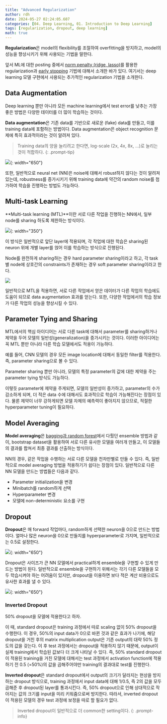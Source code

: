 ```yaml
---
title: "Advanced Regularization"
author: rdh
date: 2024-05-27 02:24:05.607
categories: [04. Deep Learning, 01. Introduction to Deep Learning]
tags: [regularization, dropout, deep learning]
math: true
---
```

**Regularization**은 model의 flexibility를 조절하여 overfitting을 방지하고, model의 성능을 향상시키기 위해 사용되는 기법을 말한다.

앞서 ML에 대한 posting 중에서 [norm penalty (ridge, lasso)](https://rohdonghyun.github.io/posts/Regularization/)를 활용한 regularization과 [early stopping](https://rohdonghyun.github.io/posts/Optimization-vs-Learning/) 기법에 대해서 소개한 바가 있다. 여기서는 deep learning 모델 구현에서 사용되는 추가적인 regularization 기법을 소개한다.

## Data Augmentation
Deep learning 뿐만 아니라 모든 machine learning에서 test error를 낮추는 가장 좋은 방법은 다양한 데이터를 더 많이 학습하는 것이다.

**Data augmentation**은 기존 data를 기반으로 새로운 (fake) data를 만들고, 이를 training data에 포함하는 방법이다. Data augmentation은 object recognition 문제에 특히 효과적이라는 것이 알려져 있다.

> Training data의 양을 늘리려고 한다면, log-scale (2x, 4x, 8x, ...)로 늘리는 것이 적합하다.
{: .prompt-tip}

![](/assets/img/Advanced-Regularization-01.png){: width="650"}

또한, 일반적으로 neural net (NN)은 noise에 대해서 robust하지 않다는 것이 알려져 있는데, robustness를 증가시키기 위해 training data에 약간의 random noise를 첨가하여 학습을 진행하는 방법도 가능하다.

## Multi-task Learning
**Multi-task learning (MTL)**이란 서로 다른 작업을 진행하는 NN에서, 일부 node를 sharing 하도록 제한하는 방식이다.

![](/assets/img/Advanced-Regularization-02.png){: width="350"}

이 방식은 일반적으로 앞단 layer에 적용되며, 각 작업에 대한 학습은 sharing된 neuron 위에 개별 layer를 얹어 이를 학습하는 방식으로 진행된다.

Node를 완전하게 sharing하는 경우 hard parameter sharing이라고 하고, 각 task별 node에 상호간의 constraints가 존재하는 경우 soft parameter sharing이라고 한다.

![](/assets/img/Advanced-Regularization-03.png)

일반적으로 MTL을 적용하면, 서로 다른 작업에서 얻은 데이터가 다른 작업의 학습에도 도움이 되므로 data augmentation 효과를 얻는다. 또한, 다양한 작업에서의 학습 정보가 다른 작업의 성능을 향상시킬 수 있다.

## Parameter Tying and Sharing
MTL에서의 핵심 아이디어는 서로 다른 task에 대해서 parameter를 sharing하거나 제약을 두어 모델의 일반성(generalization)을 증가시키는 것이다. 이러한 아이디어는 꼭 MTL 뿐만 아니라 다른 학습 모델에서도 적용이 가능하다.

예를 들어, CNN 모델의 경우 모든 image location에 대해서 동일한 filter를 적용한다. 즉, parameter sharing으로 볼 수 있다.

Parameter sharing 뿐만 아니라, 모델의 특정 parameter의 값에 대한 제약을 주는 parameter tying 방식도 가능하다.

이렇듯 parameter에 제약을 주게되면, 모델의 일반성이 증가하고, parameter의 수가 감소하게 되며, 더 적은 data 수에 대해서도 효과적으로 학습이 가능해진다는 장점이 있다. 물론 제약이 너무 강하게되면 모델 자체의 예측력이 좋아지지 않으므로, 적절한 hyperparameter tuning이 필요하다.

## Model Averaging
**Model averaging**은 [bagging과 random forest](https://rohdonghyun.github.io/posts/Bagging-and-Random-Forest/)에서 다뤘던 ensemble 방법과 같이, bootstrap dataset을 활용하여 서로 다른 유사한 모델을 여러개 만들고, 이 모델들의 결과를 합쳐서 최종 결과를 산출하는 방식이다.

NN의 경우, 같은 작업을 수행하는 서로 다른 모델을 천차만별로 만들 수 있다. 즉, 일반적으로 model averaging 방법을 적용하기가 쉽다는 장점이 있다. 일반적으로 다른 NN 모델을 만드는 방법들은 다음과 같다.

* Parameter initialization을 변경
* Minibatch를 random하게 선택
* Hyperparameter 변경
* 모델에 non-deterministic 요소를 구현

## Dropout
**Dropout**은 매 forward 작업마다, random하게 선택한 neuron을 0으로 만드는 방법이다. 얼마나 많은 neuron을 0으로 만들지를 hyperparameter로 가지며, 일반적으로는 0.5로 설정한다.

![](/assets/img/Advanced-Regularization-04.png){: width="650"}

Dropout은 사이즈가 큰 NN 모델에서 practical하게 ensemble을 구현할 수 있게 만드는 방법이 된다. 일반적으로 ensemble을 구현하기 위해서는 각기 다른 모델들을 모두 학습시켜야 하는 어려움이 있지만, dropout을 이용하면 보다 적은 계산 비용으로도 유사한 효과를 낼 수 있다.

![](/assets/img/Advanced-Regularization-05.png){: width="650"}


### Inverted Dropout
50% dropout을 모델에 적용한다고 하자.

이 때, standard dropout은 training 과정에서 따로 scaling 없이 50% dropout을 수행한다. 이 경우, 50%의 input data가 0으로 바뀐 것과 같은 효과가 나기에, 해당 dropout을 거친 후의 matrix multiplication output은 기존 output의 대략 50% 정도의 값을 갖는다. 이 후 test 과정에서는 dropout을 적용하지 않기 때문에, output이 실제 training에서 학습된 값보다 더 크게 나타날 수 있다. 즉, 50% standard dropout이 적용된 training을 거친 모델에 대해서는 test 과정에서 activation function에 적용하기 전 0.5 (=50%)의 값을 곱해주어야만 training의 결과대로 test를 진행한다.

**Inverted dropout**은 standard dropout에서 output의 크기가 달라지는 현상을 방지하는 dropout 방식으로, training 과정에서 input data에 대해 1/0.5, 즉 2의 값을 모두 곱해준 후 dropout된 layer를 통과시킨다. 즉, 50% dropout으로 인해 상대적으로 작아지는 값의 크기를 input을 미리 키워줌으로써 방지한다. 따라서, inverted dropout이 적용된 모델의 경우 test 과정에 보정을 따로 할 필요가 없다.

> Inverted dropout이 일반적으로 더 common한 setting이다.
{: .prompt-info}
